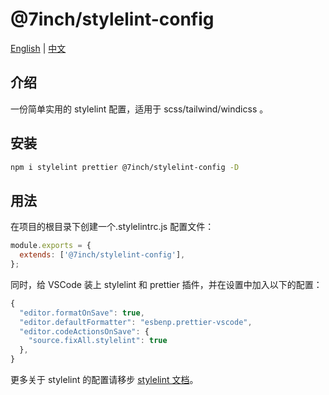 # @7inch/stylelint-config

[English](README.md) | [中文](README.zh-CN.md)

## 介绍

一份简单实用的 stylelint 配置，适用于 scss/tailwind/windicss 。

## 安装

```sh
npm i stylelint prettier @7inch/stylelint-config -D
```

## 用法

在项目的根目录下创建一个.stylelintrc.js 配置文件：

```js
module.exports = {
  extends: ['@7inch/stylelint-config'],
};
```

同时，给 VSCode 装上 stylelint 和 prettier 插件，并在设置中加入以下的配置：

```js
{
  "editor.formatOnSave": true,
  "editor.defaultFormatter": "esbenp.prettier-vscode",
  "editor.codeActionsOnSave": {
    "source.fixAll.stylelint": true
  },
}
```

更多关于 stylelint 的配置请移步 [stylelint 文档](https://stylelint.io/user-guide/configure)。
